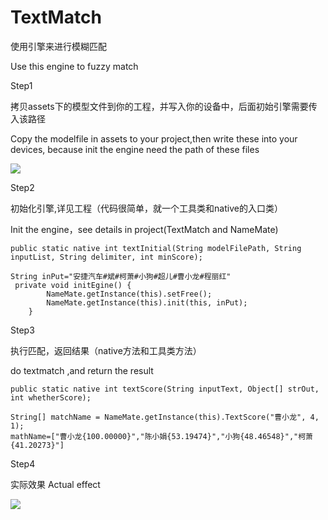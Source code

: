 # TextMatch

使用引擎来进行模糊匹配

Use  this engine to  fuzzy match

Step1

拷贝assets下的模型文件到你的工程，并写入你的设备中，后面初始引擎需要传入该路径

Copy the modelfile in assets to your project,then write these into your devices,
because init the engine  need the path of these files

![](https://github.com/vigilances/TextMatch/blob/master/image/assets.png)

Step2

初始化引擎,详见工程（代码很简单，就一个工具类和native的入口类）

Init the engine，see details in project(TextMatch and NameMate)

    public static native int textInitial(String modelFilePath, String inputList, String delimiter, int minScore);

    String inPut="安捷汽车#斌#柯萧#小狗#超儿#曹小龙#程丽红"
     private void initEgine() {
            NameMate.getInstance(this).setFree();
            NameMate.getInstance(this).init(this, inPut);
        }

Step3

执行匹配，返回结果（native方法和工具类方法）

do textmatch ,and return the result

    public static native int textScore(String inputText, Object[] strOut, int whetherScore);

    String[] matchName = NameMate.getInstance(this).TextScore("曹小龙", 4, 1);
    mathName=["曹小龙{100.00000}","陈小娟{53.19474}","小狗{48.46548}","柯萧{41.20273}"]




Step4

实际效果
Actual effect

![](https://github.com/vigilances/TextMatch/blob/master/image/usage.png)
